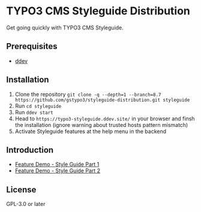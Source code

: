 # TYPO3 CMS Styleguide Distribution

Get going quickly with TYPO3 CMS Styleguide.

## Prerequisites

* [ddev](https://ddev.readthedocs.io/en/stable/#installation)

## Installation

1. Clone the repository `git clone -q --depth=1 --branch=8.7 https://github.com/gstypo3/styleguide-distribution.git styleguide`
1. Run `cd styleguide`
1. Run `ddev start`
1. Head to `https://typo3-styleguide.ddev.site/` in your browser and finsh the installation (ignore warning about trusted hosts pattern mismatch)
1. Activate Styleguide features at the help menu in the backend

## Introduction

* [Feature Demo - Style Guide Part 1](https://youtu.be/AeG0s54MHGE)
* [Feature Demo - Style Guide Part 2](https://youtu.be/OG6YZwlHEjU)

## License

GPL-3.0 or later
